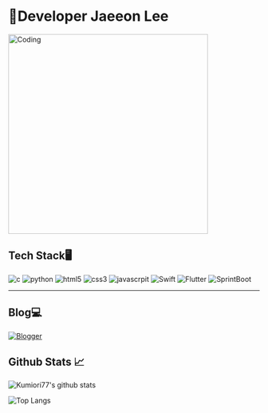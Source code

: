 # 🤖Developer Jaeeon Lee




<img src="https://post-phinf.pstatic.net/MjAxODA1MjNfMjIg/MDAxNTI3MDU0MTI0Njk5.0leniJIhs4x6kX4gGubY_fQKoxgDR9w2ELHeNRqrXaYg.Y_e-WkJU10_Qe77AJiWb6-fiqSnt5UjwFz14jVU94Xcg.JPEG/shutterstock_571668544.jpg?type=w1200" alt="Coding" width="400" /> <br>
<h2 align>Tech Stack🖥</h2>
<p>
  <img alt="c" src="https://img.shields.io/badge/C-A8B9CC?style=flat&logo=C&logoColor=white" />
  <img alt="python" src="https://img.shields.io/badge/Python-3776AB?style=flat&logo=Python&logoColor=white"/>
  <img alt="html5" src="https://img.shields.io/badge/HTML5-E34F26?style=flat&logo=HTML5&logoColor=white" />
  <img alt="css3" src="https://img.shields.io/badge/CSS3-1572B6?style=flat&logo=CSS3&logoColor=white" />
  <img alt="javascrpit" src="https://img.shields.io/badge/JavaScript-F7DF1E?style=flat&logo=JavaScript&logoColor=white" />
  <img alt="Swift" src="https://img.shields.io/badge/Swift-F05138?style=flat&logo=Swift&logoColor=white" />
  <img alt="Flutter" src="https://img.shields.io/badge/Flutter-02569B?style=flat&logo=Flutter&logoColor=white" />
  <img alt="SprintBoot" src="https://img.shields.io/badge/Spring%20Boot-6DB33F?style=flat&logo=SpringBoot&logoColor=white" />
</p>
<hr>

## Blog💻

<a href="https://kumioriscodingdiary.blogspot.com"><img alt="Blogger" src="https://img.shields.io/badge/Blogger-FF5722?style=flat&logo=Blogger&logoColor=white" /></a>

  
## Github Stats 📈

![Kumiori77's github stats](https://github-readme-stats.vercel.app/api?username=Kumiori77&show_icons=true&theme=nightowl)

![Top Langs](https://github-readme-stats.vercel.app/api/top-langs/?username=Kumiori77&layout=compact&theme=nightowl)
